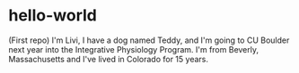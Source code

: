 # hello-world
(First repo)
I'm Livi, I have a dog named Teddy, and I'm going to CU Boulder next year into the Integrative Physiology Program. I'm from Beverly, Massachusetts and I've lived in Colorado for 15 years.
